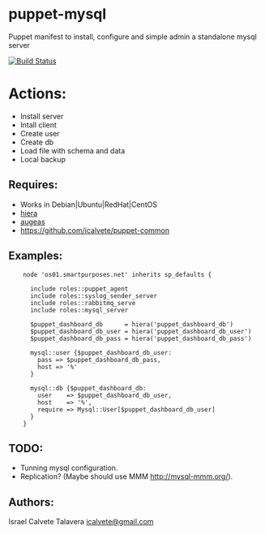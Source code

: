 # puppet-mysql

Puppet manifest to install, configure and simple admin a standalone mysql server

[![Build Status](https://secure.travis-ci.org/icalvete/puppet-mysql.png)](http://travis-ci.org/icalvete/puppet-mysql)

# Actions:

* Install server
* Intall client
* Create user
* Create db
* Load file with schema and data
* Local backup

## Requires:

* Works in Debian|Ubuntu|RedHat|CentOS
* [hiera](http://docs.puppetlabs.com/hiera/1/index.html)
* [augeas](http://projects.puppetlabs.com/projects/1/wiki/puppet_augeas)
* https://github.com/icalvete/puppet-common

## Examples:

```puppet
    node 'os01.smartpurposes.net' inherits sp_defaults {

      include roles::puppet_agent
      include roles::syslog_sender_server
      include roles::rabbitmq_serve
      include roles::mysql_server
      
      $puppet_dashboard_db      = hiera('puppet_dashboard_db')
      $puppet_dashboard_db_user = hiera('puppet_dashboard_db_user')
      $puppet_dashboard_db_pass = hiera('puppet_dashboard_db_pass')
      
      mysql::user {$puppet_dashboard_db_user:
        pass => $puppet_dashboard_db_pass,
        host => '%'
      }
      
      mysql::db {$puppet_dashboard_db:
        user    => $puppet_dashboard_db_user,
        host    => '%',
        require => Mysql::User[$puppet_dashboard_db_user]
      }
    }
```

## TODO:

* Tunning mysql configuration.
* Replication? (Maybe should use MMM http://mysql-mmm.org/).

## Authors:

Israel Calvete Talavera <icalvete@gmail.com>
